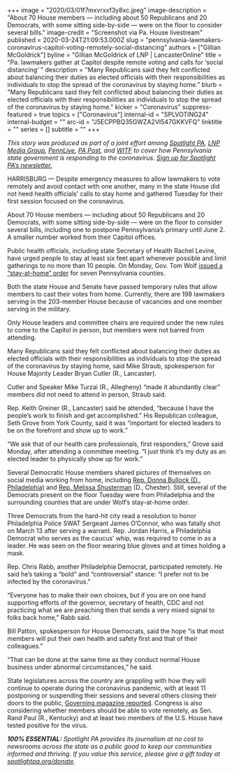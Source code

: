 +++
image = "2020/03/01f7mxvrxxf3y8xc.jpeg"
image-description = "About 70 House members — including about 50 Republicans and 20 Democrats, with some sitting side-by-side — were on the floor to consider several bills."
image-credit = "Screenshot via Pa. House livestream"
published = 2020-03-24T21:09:53.000Z
slug = "pennsylvania-lawmakers-coronavirus-capitol-voting-remotely-social-distancing"
authors = ["Gillian McGoldrick"]
byline = "Gillian McGoldrick of LNP | LancasterOnline"
title = "Pa. lawmakers gather at Capitol despite remote voting and calls for ‘social distancing’ "
description = "Many Republicans said they felt conflicted about balancing their duties as elected officials with their responsibilities as individuals to stop the spread of the coronavirus by staying home."
blurb = "Many Republicans said they felt conflicted about balancing their duties as elected officials with their responsibilities as individuals to stop the spread of the coronavirus by staying home."
kicker = "Coronavirus"
suppress-featured = true
topics = ["Coronavirus"]
internal-id = "SPLVOTING24"
internal-budget = ""
arc-id = "J5ECPPBQ35GWZA2VI547GKKVFQ"
linktitle = ""
series = []
subtitle = ""
+++

<i>This story was produced as part of a joint effort among </i><a href="https://www.spotlightpa.org/"><i>Spotlight PA</i></a><i>, </i><a href="https://lancasteronline.com/"><i>LNP Media Group</i></a><i>, </i><a href="https://www.pennlive.com/"><i>PennLive</i></a><i>, </i><a href="https://papost.org/"><i>PA Post</i></a><i>, and </i><a href="https://www.witf.org/"><i>WITF</i></a><i> to cover how Pennsylvania state government is responding to the coronavirus. </i><a href="https://www.spotlightpa.org/newsletters"><i>Sign up for Spotlight PA’s newsletter.</i></a>

HARRISBURG — Despite emergency measures to allow lawmakers to vote remotely and avoid contact with one another, many in the state House did not heed health officials’ calls to stay home and gathered Tuesday for their first session focused on the coronavirus.

About 70 House members — including about 50 Republicans and 20 Democrats, with some sitting side-by-side — were on the floor to consider several bills, including one to postpone Pennsylvania’s primary until June 2. A smaller number worked from their Capitol offices.

Public health officials, including state Secretary of Health Rachel Levine, have urged people to stay at least six feet apart whenever possible and limit gatherings to no more than 10 people. On Monday, Gov. Tom Wolf <a href="https://www.spotlightpa.org/news/2020/03/pennsylvania-coronavirus-stay-at-home-order-tom-wolf/" target=_blank>issued a “stay-at-home” order</a> for seven Pennsylvania counties.

Both the state House and Senate have passed temporary rules that allow members to cast their votes from home. Currently, there are 198 lawmakers serving in the 203-member House because of vacancies and one member serving in the military.

Only House leaders and committee chairs are required under the new rules to come to the Capitol in person, but members were not barred from attending.

Many Republicans said they felt conflicted about balancing their duties as elected officials with their responsibilities as individuals to stop the spread of the coronavirus by staying home, said Mike Straub, spokesperson for House Majority Leader Bryan Cutler (R., Lancaster).

Cutler and Speaker Mike Turzai (R., Allegheny) “made it abundantly clear” members did not need to attend in person, Straub said.

<script src="https://www.spotlightpa.org/embed.js" async></script><div data-spl-embed-version="1" data-spl-src="https://www.spotlightpa.org/embeds/donate/"></div>

Rep. Keith Greiner (R., Lancaster) said he attended, “because I have the people’s work to finish and get accomplished.” His Republican colleague, Seth Grove from York County, said it was “important for elected leaders to be on the forefront and show up to work.”

“We ask that of our health care professionals, first responders,” Grove said Monday, after attending a committee meeting. “I just think it’s my duty as an elected leader to physically show up for work.”

Several Democratic House members shared pictures of themselves on social media working from home, including <a href="https://twitter.com/RepDonnaBullock/status/1242455376924033025">Rep. Donna Bullock (D., Philadelphia)</a> and <a href="https://twitter.com/RepShusterman/status/1242467389779759106">Rep. Melissa Shusterman</a> (D., Chester). Still, several of the Democrats present on the floor Tuesday were from Philadelphia and the surrounding counties that are under Wolf’s stay-at-home order.

Three Democrats from the hard-hit city read a resolution to honor Philadelphia Police SWAT Sergeant James O’Connor, who was fatally shot on March 13 after serving a warrant. Rep. Jordan Harris, a Philadelphia Democrat who serves as the caucus’ whip, was required to come in as a leader. He was seen on the floor wearing blue gloves and at times holding a mask.

Rep. Chris Rabb, another Philadelphia Democrat, participated remotely. He said he’s taking a “bold” and “controversial” stance: “I prefer not to be infected by the coronavirus.”

“Everyone has to make their own choices, but if you are on one hand supporting efforts of the governor, secretary of health, CDC and not practicing what we are preaching then that sends a very mixed signal to folks back home,” Rabb said.

Bill Patton, spokesperson for House Democrats, said the hope “is that most members will put their own health and safety first and that of their colleagues.”

“That can be done at the same time as they conduct normal House business under abnormal circumstances,” he said.

State legislatures across the country are grappling with how they will continue to operate during the coronavirus pandemic, with at least 11 postponing or suspending their sessions and several others closing their doors to the public, <a href="https://www.governing.com/now/What-Government-Functions-Other-Than-Schools-Are-Starting-to-Close.html">Governing magazine reported</a>. Congress is also considering whether members should be able to vote remotely, as Sen. Rand Paul (R., Kentucky) and at least two members of the U.S. House have tested positive for the virus.

<i><b>100% ESSENTIAL:</b></i><i> Spotlight PA provides its journalism at no cost to newsrooms across the state as a public good to keep our communities informed and thriving. If you value this service, please give a gift today at </i><a href="https://www.spotlightpa.org/donate"><i>spotlightpa.org/donate</i></a><i>.</i>

<script src="https://www.spotlightpa.org/embed.js" async></script><div data-spl-embed-version="1" data-spl-src="https://www.spotlightpa.org/embeds/tips/?tip_text=Do%20you%20have%20a%20tip%20about%20%3Cb%3Ehow%20Pa.'s%20government%20is%20responding%20to%20the%20coronavirus%3C%2Fb%3E%3F%20Tell%20us."></div>
